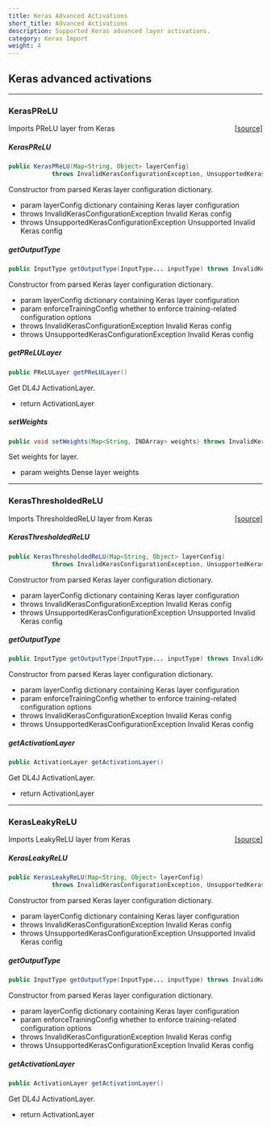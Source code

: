 ```yaml
---
title: Keras Advanced Activations
short_title: Advanced Activations
description: Supported Keras advanced layer activations.
category: Keras Import
weight: 4
---
```


## Keras advanced activations


---

### KerasPReLU
<span style="float:right;"> [[source]](https://github.com/eclipse/deeplearning4j/tree/master/deeplearning4j/deeplearning4j-modelimport/src/main/java/org/deeplearning4j/nn/modelimport/keras/layers/advanced/activations/KerasPReLU.java) </span>

Imports PReLU layer from Keras


##### KerasPReLU 
```java
public KerasPReLU(Map<String, Object> layerConfig)
            throws InvalidKerasConfigurationException, UnsupportedKerasConfigurationException 
```


Constructor from parsed Keras layer configuration dictionary.

- param layerConfig dictionary containing Keras layer configuration
- throws InvalidKerasConfigurationException Invalid Keras config
- throws UnsupportedKerasConfigurationException Unsupported Invalid Keras config


##### getOutputType 
```java
public InputType getOutputType(InputType... inputType) throws InvalidKerasConfigurationException 
```


Constructor from parsed Keras layer configuration dictionary.

- param layerConfig           dictionary containing Keras layer configuration
- param enforceTrainingConfig whether to enforce training-related configuration options
- throws InvalidKerasConfigurationException Invalid Keras config
- throws UnsupportedKerasConfigurationException Invalid Keras config

##### getPReLULayer 
```java
public PReLULayer getPReLULayer() 
```


Get DL4J ActivationLayer.

- return ActivationLayer

##### setWeights 
```java
public void setWeights(Map<String, INDArray> weights) throws InvalidKerasConfigurationException 
```


Set weights for layer.

- param weights Dense layer weights





---

### KerasThresholdedReLU
<span style="float:right;"> [[source]](https://github.com/eclipse/deeplearning4j/tree/master/deeplearning4j/deeplearning4j-modelimport/src/main/java/org/deeplearning4j/nn/modelimport/keras/layers/advanced/activations/KerasThresholdedReLU.java) </span>

Imports ThresholdedReLU layer from Keras


##### KerasThresholdedReLU 
```java
public KerasThresholdedReLU(Map<String, Object> layerConfig)
            throws InvalidKerasConfigurationException, UnsupportedKerasConfigurationException 
```


Constructor from parsed Keras layer configuration dictionary.

- param layerConfig dictionary containing Keras layer configuration
- throws InvalidKerasConfigurationException Invalid Keras config
- throws UnsupportedKerasConfigurationException Unsupported Invalid Keras config


##### getOutputType 
```java
public InputType getOutputType(InputType... inputType) throws InvalidKerasConfigurationException 
```


Constructor from parsed Keras layer configuration dictionary.

- param layerConfig           dictionary containing Keras layer configuration
- param enforceTrainingConfig whether to enforce training-related configuration options
- throws InvalidKerasConfigurationException Invalid Keras config
- throws UnsupportedKerasConfigurationException Invalid Keras config

##### getActivationLayer 
```java
public ActivationLayer getActivationLayer() 
```


Get DL4J ActivationLayer.

- return ActivationLayer





---

### KerasLeakyReLU
<span style="float:right;"> [[source]](https://github.com/eclipse/deeplearning4j/tree/master/deeplearning4j/deeplearning4j-modelimport/src/main/java/org/deeplearning4j/nn/modelimport/keras/layers/advanced/activations/KerasLeakyReLU.java) </span>

Imports LeakyReLU layer from Keras


##### KerasLeakyReLU 
```java
public KerasLeakyReLU(Map<String, Object> layerConfig)
            throws InvalidKerasConfigurationException, UnsupportedKerasConfigurationException 
```


Constructor from parsed Keras layer configuration dictionary.

- param layerConfig dictionary containing Keras layer configuration
- throws InvalidKerasConfigurationException Invalid Keras config
- throws UnsupportedKerasConfigurationException Unsupported Invalid Keras config


##### getOutputType 
```java
public InputType getOutputType(InputType... inputType) throws InvalidKerasConfigurationException 
```


Constructor from parsed Keras layer configuration dictionary.

- param layerConfig           dictionary containing Keras layer configuration
- param enforceTrainingConfig whether to enforce training-related configuration options
- throws InvalidKerasConfigurationException Invalid Keras config
- throws UnsupportedKerasConfigurationException Invalid Keras config

##### getActivationLayer 
```java
public ActivationLayer getActivationLayer() 
```


Get DL4J ActivationLayer.

- return ActivationLayer

